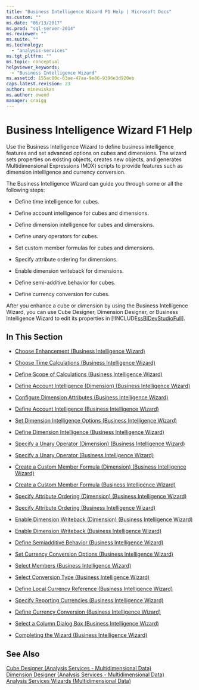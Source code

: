 ```yaml
---
title: "Business Intelligence Wizard F1 Help | Microsoft Docs"
ms.custom: ""
ms.date: "06/13/2017"
ms.prod: "sql-server-2014"
ms.reviewer: ""
ms.suite: ""
ms.technology: 
  - "analysis-services"
ms.tgt_pltfrm: ""
ms.topic: conceptual
helpviewer_keywords: 
  - "Business Intelligence Wizard"
ms.assetid: 155ac80c-63ae-47aa-9e86-9396e3d920eb
caps.latest.revision: 23
author: minewiskan
ms.author: owend
manager: craigg
---
```

# Business Intelligence Wizard F1 Help
  Use the Business Intelligence Wizard to define business intelligence features and set advanced options on cubes and dimensions. The wizard sets properties on existing objects, creates new objects, and generates Multidimensional Expressions (MDX) scripts to provide features such as dimension intelligence and currency conversion.  
  
 The Business Intelligence Wizard can guide you through some or all the following steps:  
  
-   Define time intelligence for cubes.  
  
-   Define account intelligence for cubes and dimensions.  
  
-   Define dimension intelligence for cubes and dimensions.  
  
-   Define unary operators for cubes.  
  
-   Set custom member formulas for cubes and dimensions.  
  
-   Specify attribute ordering for dimensions.  
  
-   Enable dimension writeback for dimensions.  
  
-   Define semi-additive behavior for cubes.  
  
-   Define currency conversion for cubes.  
  
 After you enhance a cube or dimension by using the Business Intelligence Wizard, you can use Cube Designer, Dimension Designer, or Business Intelligence Wizard to edit its properties in [!INCLUDE[ssBIDevStudioFull](../includes/ssbidevstudiofull-md.md)].  
  
## In This Section  
  
-   [Choose Enhancement &#40;Business Intelligence Wizard&#41;](choose-enhancement-business-intelligence-wizard.md)  
  
-   [Choose Time Calculations &#40;Business Intelligence Wizard&#41;](choose-time-calculations-business-intelligence-wizard.md)  
  
-   [Define Scope of Calculations &#40;Business Intelligence Wizard&#41;](define-scope-of-calculations-business-intelligence-wizard.md)  
  
-   [Define Account Intelligence &#40;Dimension&#41; &#40;Business Intelligence Wizard&#41;](define-account-intelligence-dimension-business-intelligence-wizard.md)  
  
-   [Configure Dimension Attributes &#40;Business Intelligence Wizard&#41;](configure-dimension-attributes-business-intelligence-wizard.md)  
  
-   [Define Account Intelligence &#40;Business Intelligence Wizard&#41;](define-account-intelligence-business-intelligence-wizard.md)  
  
-   [Set Dimension Intelligence Options &#40;Business Intelligence Wizard&#41;](set-dimension-intelligence-options-business-intelligence-wizard.md)  
  
-   [Define Dimension Intelligence &#40;Business Intelligence Wizard&#41;](define-dimension-intelligence-business-intelligence-wizard.md)  
  
-   [Specify a Unary Operator &#40;Dimension&#41; &#40;Business Intelligence Wizard&#41;](specify-a-unary-operator-dimension-business-intelligence-wizard.md)  
  
-   [Specify a Unary Operator &#40;Business Intelligence Wizard&#41;](specify-a-unary-operator-business-intelligence-wizard.md)  
  
-   [Create a Custom Member Formula &#40;Dimension&#41; &#40;Business Intelligence Wizard&#41;](create-a-custom-member-formula-dimension-business-intelligence-wizard.md)  
  
-   [Create a Custom Member Formula &#40;Business Intelligence Wizard&#41;](create-a-custom-member-formula-business-intelligence-wizard.md)  
  
-   [Specify Attribute Ordering &#40;Dimension&#41; &#40;Business Intelligence Wizard&#41;](specify-attribute-ordering-dimension-business-intelligence-wizard.md)  
  
-   [Specify Attribute Ordering &#40;Business Intelligence Wizard&#41;](specify-attribute-ordering-business-intelligence-wizard.md)  
  
-   [Enable Dimension Writeback &#40;Dimension&#41; &#40;Business Intelligence Wizard&#41;](enable-dimension-writeback-dimension-business-intelligence-wizard.md)  
  
-   [Enable Dimension Writeback &#40;Business Intelligence Wizard&#41;](enable-dimension-writeback-business-intelligence-wizard.md)  
  
-   [Define Semiadditive Behavior &#40;Business Intelligence Wizard&#41;](define-semiadditive-behavior-business-intelligence-wizard.md)  
  
-   [Set Currency Conversion Options &#40;Business Intelligence Wizard&#41;](set-currency-conversion-options-business-intelligence-wizard.md)  
  
-   [Select Members &#40;Business Intelligence Wizard&#41;](select-members-business-intelligence-wizard.md)  
  
-   [Select Conversion Type &#40;Business Intelligence Wizard&#41;](select-conversion-type-business-intelligence-wizard.md)  
  
-   [Define Local Currency Reference &#40;Business Intelligence Wizard&#41;](define-local-currency-reference-business-intelligence-wizard.md)  
  
-   [Specify Reporting Currencies &#40;Business Intelligence Wizard&#41;](specify-reporting-currencies-business-intelligence-wizard.md)  
  
-   [Define Currency Conversion &#40;Business Intelligence Wizard&#41;](define-currency-conversion-business-intelligence-wizard.md)  
  
-   [Select a Column Dialog Box &#40;Business Intelligence Wizard&#41;](select-a-column-dialog-box-business-intelligence-wizard.md)  
  
-   [Completing the Wizard &#40;Business Intelligence Wizard&#41;](completing-the-wizard-business-intelligence-wizard.md)  
  
## See Also  
 [Cube Designer &#40;Analysis Services - Multidimensional Data&#41;](cube-designer-analysis-services-multidimensional-data.md)   
 [Dimension Designer &#40;Analysis Services - Multidimensional Data&#41;](dimension-designer-analysis-services-multidimensional-data.md)   
 [Analysis Services Wizards &#40;Multidimensional Data&#41;](analysis-services-wizards-multidimensional-data.md)  
  
  
